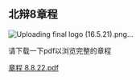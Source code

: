 ## 北辩8章程

![Uploading final logo (16.5.21).png…]()

请下载一下pdf以浏览完整的章程


[章程 8.8.22.pdf](https://github.com/nmmdt8/nmmdt8.github.io/files/9313734/8.8.22.pdf)

